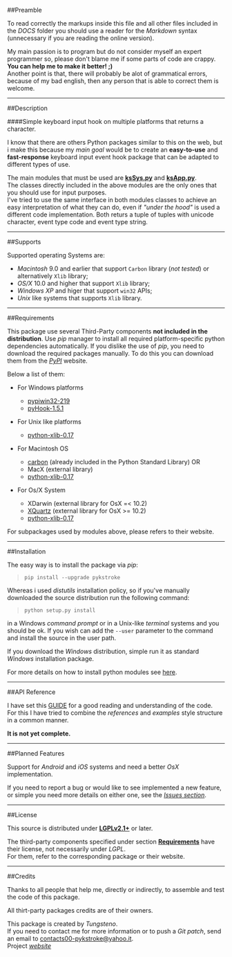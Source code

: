 ##Preamble

To read correctly the markups inside this file and all other files included in the *DOCS* folder
you should use a reader for the *Markdown* syntax (unnecessary if you are reading the online version).

My main passion is to program but do not consider myself an expert programmer so, please don't blame me if some parts of code are crappy.   
**You can help me to make it better! ;)**  
Another point is that, there will probably be alot of grammatical errors, because of my bad english, 
then any person that is able to correct them is welcome.


---

##Description

####Simple keyboard input hook on multiple platforms that returns a character.

I know that there are others Python packages similar to this on the web, but i make this because my *main goal* would be 
to create an **easy-to-use** and **fast-response** keyboard input event hook package that can be adapted to different types of use.   

The main modules that must be used are [**ksSys.py**](Reference.md) and [**ksApp.py**](Reference.md).   
The classes directly included in the above modules are the only ones that you should use for input purposes.   
I've tried to use the same interface in both modules classes to achieve an easy interpretation of what they can do, 
even if *"under the hood"* is used a different code implementation.
Both returs a tuple of tuples with unicode character, event type code and event type string.


---

##Supports

Supported operating Systems are:  

- *Macintosh* 9.0 and earlier that support `Carbon` library (*not tested*) or alternatively `Xlib` library;  
- *OS/X* 10.0 and higher that support `Xlib` library;
- *Windows XP* and higer that support `win32` APIs;  
- *Unix* like systems that supports `Xlib` library.  


---

##Requirements

This package use several Third-Party components **not included in the distribution**. 
Use _pip_ manager to install all required platform-specific python dependencies automatically.
If you dislike the use of _pip_, you need to download the required packages manually.
To do this you can download them from the [_PyPI_](https://pypi.python.org/pypi) website. 
 
Below a list of them:  

* For Windows platforms  

    - [pypiwin32-219](https://pypi.python.org/pypi/pypiwin32/219)  
    - [pyHook-1.5.1](https://pypi.python.org/pypi/pyHook/1.5.1)  

* For Unix like platforms 

    - [python-xlib-0.17](https://pypi.python.org/pypi/python-xlib/0.17)

* For Macintosh OS

    - [carbon](https://docs.python.org/2/library/carbon.html) (already included in the Python Standard Library)
   OR
    - MacX (external library)
    - [python-xlib-0.17](https://pypi.python.org/pypi/python-xlib/0.17) 

* For Os/X System

    - XDarwin (external library for OsX =< 10.2)
    - [XQuartz](https://www.xquartz.org/) (external library for OsX >= 10.2)
    - [python-xlib-0.17](https://pypi.python.org/pypi/python-xlib/0.17) 

For subpackages used by modules above, please refers to their website.  


---

##Installation

The easy way is to install the package via _pip_:

>`pip install --upgrade pykstroke`

Whereas i used *distutils* installation policy, so if you've manually downloaded the source distribution run the following command: 

>`python setup.py install` 

in a Windows *command prompt* or in a Unix-like *terminal* systems and you should be ok.
If you wish can add the `--user` parameter to the command and install the source in the user path.  

If you download the *Windows* distribution, simple run it as standard *Windows* installation package. 

For more details on how to install python modules see [here](https://docs.python.org/2/install/).


---

##API Reference

I have set this [GUIDE](Reference.md) for a good reading and understanding of the code.  
For this I have tried to combine the *references* and *examples* style structure in a common manner. 

**It is not yet complete.**


---

##Planned Features

Support for *Android* and *iOS* systems and need a better *OsX* implementation.

If you need to report a bug or would like to see implemented a new feature, 
or simple you need more details on either one, see the [_Issues section_](https://bitbucket.org/Tungsteno/pykstroke/issues). 


---

##License

This source is distributed under [**LGPLv2.1+**](LICENSE) or later.  

The third-party components specified under section [**Requirements**](#markdown-header-requirements) have their license, not necessarily under *LGPL*.  
For them, refer to the corresponding package or their website.  


---

##Credits

Thanks to all people that help me, directly or indirectly, to assemble and test the code of this package.  

All thirt-party packages credits are of their owners.  

This package is created by *Tungsteno*.  
If you need to contact me for more information or to push a *Git patch*, send an email to <contacts00-pykstroke@yahoo.it>.  
Project [_website_](https://bitbucket.org/Tungsteno/pykstroke/wiki/Home)
